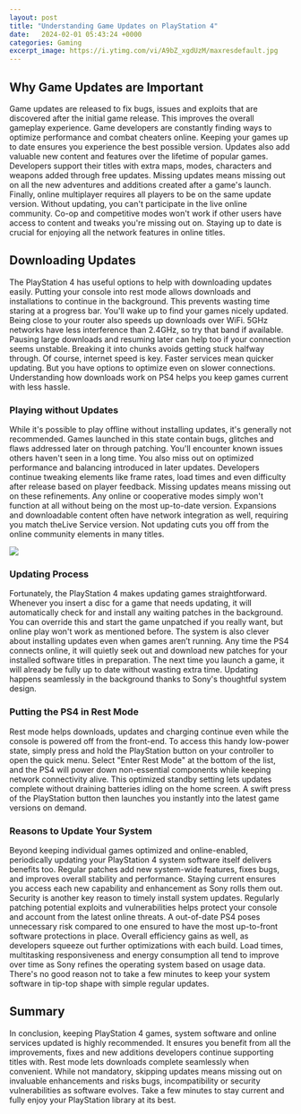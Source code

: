 ```yaml
---
layout: post
title: "Understanding Game Updates on PlayStation 4"
date:   2024-02-01 05:43:24 +0000
categories: Gaming
excerpt_image: https://i.ytimg.com/vi/A9bZ_xgdUzM/maxresdefault.jpg
---
```


## Why Game Updates are Important
Game updates are released to fix bugs, issues and exploits that are discovered after the initial game release. This improves the overall gameplay experience. Game developers are constantly finding ways to optimize performance and combat cheaters online. Keeping your games up to date ensures you experience the best possible version. 
Updates also add valuable new content and features over the lifetime of popular games. Developers support their titles with extra maps, modes, characters and weapons added through free updates. Missing updates means missing out on all the new adventures and additions created after a game's launch. 
Finally, online multiplayer requires all players to be on the same update version. Without updating, you can't participate in the live online community. Co-op and competitive modes won't work if other users have access to content and tweaks you're missing out on. Staying up to date is crucial for enjoying all the network features in online titles.
## Downloading Updates
The PlayStation 4 has useful options to help with downloading updates easily. Putting your console into rest mode allows downloads and installations to continue in the background. This prevents wasting time staring at a progress bar. You'll wake up to find your games nicely updated.
Being close to your router also speeds up downloads over WiFi. 5GHz networks have less interference than 2.4GHz, so try that band if available. Pausing large downloads and resuming later can help too if your connection seems unstable. Breaking it into chunks avoids getting stuck halfway through. 
Of course, internet speed is key. Faster services mean quicker updating. But you have options to optimize even on slower connections. Understanding how downloads work on PS4 helps you keep games current with less hassle.
### Playing without Updates
While it's possible to play offline without installing updates, it's generally not recommended. Games launched in this state contain bugs, glitches and flaws addressed later on through patching. You'll encounter known issues others haven't seen in a long time.
You also miss out on optimized performance and balancing introduced in later updates. Developers continue tweaking elements like frame rates, load times and even difficulty after release based on player feedback. Missing updates means missing out on these refinements. 
Any online or cooperative modes simply won't function at all without being on the most up-to-date version. Expansions and downloadable content often have network integration as well, requiring you match theLive Service version. Not updating cuts you off from the online community elements in many titles.

![](https://i.ytimg.com/vi/A9bZ_xgdUzM/maxresdefault.jpg)
### Updating Process
Fortunately, the PlayStation 4 makes updating games straightforward. Whenever you insert a disc for a game that needs updating, it will automatically check for and install any waiting patches in the background. You can override this and start the game unpatched if you really want, but online play won't work as mentioned before.
The system is also clever about installing updates even when games aren’t running. Any time the PS4 connects online, it will quietly seek out and download new patches for your installed software titles in preparation. The next time you launch a game, it will already be fully up to date without wasting extra time. Updating happens seamlessly in the background thanks to Sony's thoughtful system design.
### Putting the PS4 in Rest Mode 
Rest mode helps downloads, updates and charging continue even while the console is powered off from the front-end. To access this handy low-power state, simply press and hold the PlayStation button on your controller to open the quick menu. Select "Enter Rest Mode" at the bottom of the list, and the PS4 will power down non-essential components while keeping network connectivity alive. This optimized standby setting lets updates complete without draining batteries idling on the home screen. A swift press of the PlayStation button then launches you instantly into the latest game versions on demand.
### Reasons to Update Your System
Beyond keeping individual games optimized and online-enabled, periodically updating your PlayStation 4 system software itself delivers benefits too. Regular patches add new system-wide features, fixes bugs, and improves overall stability and performance. Staying current ensures you access each new capability and enhancement as Sony rolls them out. 
Security is another key reason to timely install system updates. Regularly patching potential exploits and vulnerabilities helps protect your console and account from the latest online threats. A out-of-date PS4 poses unnecessary risk compared to one ensured to have the most up-to-front software protections in place.
Overall efficiency gains as well, as developers squeeze out further optimizations with each build. Load times, multitasking responsiveness and energy consumption all tend to improve over time as Sony refines the operating system based on usage data. There's no good reason not to take a few minutes to keep your system software in tip-top shape with simple regular updates.
## Summary
In conclusion, keeping PlayStation 4 games, system software and online services updated is highly recommended. It ensures you benefit from all the improvements, fixes and new additions developers continue supporting titles with. Rest mode lets downloads complete seamlessly when convenient. While not mandatory, skipping updates means missing out on invaluable enhancements and risks bugs, incompatibility or security vulnerabilities as software evolves. Take a few minutes to stay current and fully enjoy your PlayStation library at its best.